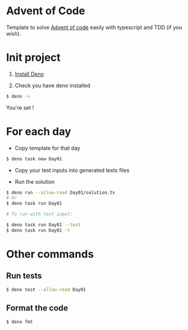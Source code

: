 # Advent of Code

Template to solve [Advent of code](https://adventofcode.com/2024) easily with typescript and TDD (if you wish).

# Init project

1. [Install Deno](https://docs.deno.com/runtime/)

2. Check you have deno installed

```bash
$ deno -v
```

You're set !

# For each day

- Copy template for that day

```bash
$ deno task new Day01
```

- Copy your test inputs into generated texts files

- Run the solution

```bash
$ deno run --allow-read Day01/solution.ts
# Or
$ deno task run Day01

# To run with test input:

$ deno task run Day01 --test
$ deno task run Day01 -t
```

# Other commands

## Run tests

```bash
$ deno test --allow-read Day01
```

## Format the code

```bash
$ deno fmt
```
